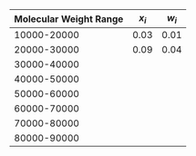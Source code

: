 | Molecular Weight Range | $x_i$ | $w_i$ |
| ---------------------- | ----- | ----- |
| 10000-20000            | 0.03  | 0.01  |
| 20000-30000            | 0.09  | 0.04  |
| 30000-40000            |       |       |
| 40000-50000            |       |       |
| 50000-60000            |       |       |
| 60000-70000            |       |       |
| 70000-80000            |       |       |
| 80000-90000            |       |       |
